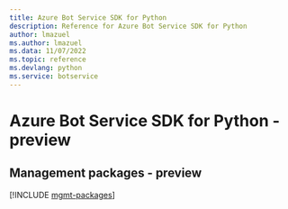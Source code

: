 ```yaml
---
title: Azure Bot Service SDK for Python
description: Reference for Azure Bot Service SDK for Python
author: lmazuel
ms.author: lmazuel
ms.data: 11/07/2022
ms.topic: reference
ms.devlang: python
ms.service: botservice
---
```

# Azure Bot Service SDK for Python - preview

## Management packages - preview
[!INCLUDE [mgmt-packages](bot-service-mgmt-index.md)]
